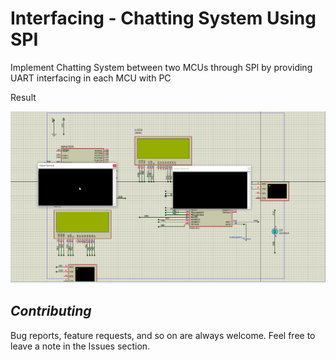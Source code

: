 # Interfacing - Chatting System Using SPI 

Implement Chatting System between two MCUs through SPI by providing UART interfacing in each MCU with PC

Result 

 ![Result]( ./Results/SPI.gif) 

 ## *Contributing*  
Bug reports, feature requests, and so on are always welcome. Feel free to leave a note in the Issues section.